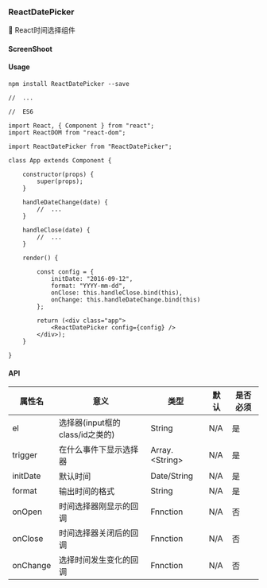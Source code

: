 ### ReactDatePicker

📅
React时间选择组件

#### ScreenShoot



#### Usage

    npm install ReactDatePicker --save
    
    //  ...
    
    //  ES6
    
    import React, { Component } from "react";
    import ReactDOM from "react-dom";
    
    import ReactDatePicker from "ReactDatePicker";
    
    class App extends Component {
    
        constructor(props) {
            super(props);
        }
        
        handleDateChange(date) {
            //  ...
        }
        
        handleClose(date) {
            //  ...
        }
        
        render() {
        
            const config = {
                initDate: "2016-09-12",
                format: "YYYY-mm-dd",
                onClose: this.handleClose.bind(this),
                onChange: this.handleDateChange.bind(this)
            };
        
            return (<div class="app">
                <ReactDatePicker config={config} />
            </div>);
        }
        
    }
    

#### API


属性名 | 意义 | 类型 | 默认 | 是否必须
---|---|---|---|---
el | 选择器(input框的class/id之类的) | String | N/A | 是
trigger | 在什么事件下显示选择器 | Array.&lt;String&gt; | N/A | 是
initDate | 默认时间 | Date/String | N/A | 是
format | 输出时间的格式 | String | N/A | 是
onOpen | 时间选择器刚显示的回调 | Fnnction | N/A | 否
onClose | 时间选择器关闭后的回调 | Fnnction | N/A | 否
onChange | 选择时间发生变化的回调 | Fnnction | N/A | 否